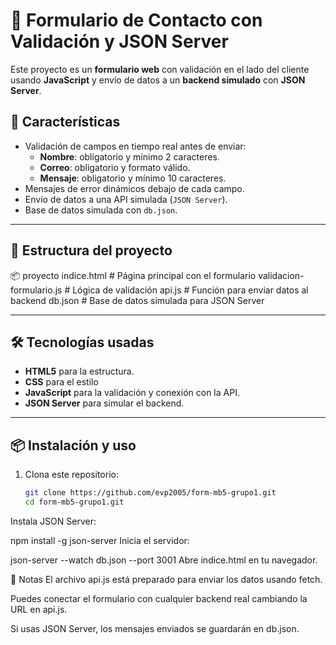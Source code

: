 
# 📩 Formulario de Contacto con Validación y JSON Server

Este proyecto es un **formulario web** con validación en el lado del cliente usando **JavaScript** y envío de datos a un **backend simulado** con **JSON Server**.

## 🚀 Características
- Validación de campos en tiempo real antes de enviar:
  - **Nombre**: obligatorio y mínimo 2 caracteres.
  - **Correo**: obligatorio y formato válido.
  - **Mensaje**: obligatorio y mínimo 10 caracteres.
- Mensajes de error dinámicos debajo de cada campo.
- Envío de datos a una API simulada (`JSON Server`).
- Base de datos simulada con `db.json`.

---

## 📂 Estructura del proyecto
📦 proyecto
indice.html # Página principal con el formulario
validacion-formulario.js # Lógica de validación
api.js # Función para enviar datos al backend
db.json # Base de datos simulada para JSON Server



---

## 🛠 Tecnologías usadas
- **HTML5** para la estructura.
- **CSS** para el estilo
- **JavaScript** para la validación y conexión con la API.
- **JSON Server** para simular el backend.

---

## 📦 Instalación y uso
1. Clona este repositorio:
   ```bash
   git clone https://github.com/evp2005/form-mb5-grupo1.git
   cd form-mb5-grupo1.git
Instala JSON Server:


npm install -g json-server
Inicia el servidor:


json-server --watch db.json --port 3001
Abre indice.html en tu navegador.

📌 Notas
El archivo api.js está preparado para enviar los datos usando fetch.

Puedes conectar el formulario con cualquier backend real cambiando la URL en api.js.

Si usas JSON Server, los mensajes enviados se guardarán en db.json.
